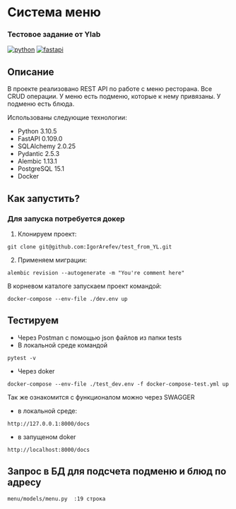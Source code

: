 # Система меню
### Тестовое задание от Ylab


[![python](https://cdn.coral.team/images/technologies/python.svg)](https://www.python.org/)
[![fastapi](https://houdoukyokucho.com/wp-content/uploads/2022/09/FastAPI-320x180.png)](https://fastapi.tiangolo.com/)


## Описание

В проекте реализовано REST API по работе с меню ресторана.
Все CRUD операции.
У меню есть подменю, которые к нему привязаны. У подменю есть блюда.

Использованы следующие технологии:

- Python 3.10.5
- FastAPI 0.109.0
- SQLAlchemy 2.0.25
- Pydantic 2.5.3
- Alembic 1.13.1
- PostgreSQL 15.1
- Docker


## Как запустить?

### Для запуска потребуется докер

1. Клонируем проект:
```
git clone git@github.com:IgorArefev/test_from_YL.git
```
2. Применяем миграции:
```
alembic revision --autogenerate -m "You're comment here"
```
В корневом каталоге запускаем проект командой:
```
docker-compose --env-file ./dev.env up
```

## Тестируем

- Через Postman с помощью json файлов из папки tests
- В локальной среде командой
```
pytest -v
```
- Через doker
```
docker-compose --env-file ./test_dev.env -f docker-compose-test.yml up
```


Так же ознакомится с функционалом можно через SWAGGER
- в локальной среде:
```
http://127.0.0.1:8000/docs
```
- в запущеном doker
```
http://localhost:8000/docs
```


## Запрос в БД для подсчета подменю и блюд по адресу
```
menu/models/menu.py  :19 строка
```
